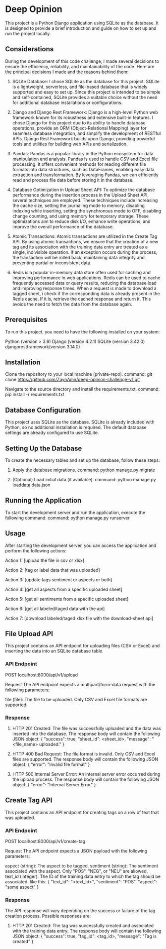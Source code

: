 # Deep Opinion

This project is a Python Django application using SQLite as the database. It is designed to provide a brief introduction and guide on how to set up and run the project locally.

## Considerations

During the development of this code challenge, I made several decisions to ensure the efficiency, reliability, and maintainability of the code. Here are the principal decisions I made and the reasons behind them:

1. SQLite Database: I chose SQLite as the database for this project. SQLite is a lightweight, serverless, and file-based database that is widely supported and easy to set up. Since this project is intended to be simple and self-contained, SQLite provides a suitable choice without the need for additional database installations or configurations.

2. Django and Django Rest Framework: Django is a high-level Python web framework known for its robustness and extensive built-in features. I chose Django for this project due to its ability to handle database operations, provide an ORM (Object-Relational Mapping) layer for seamless database integration, and simplify the development of RESTful APIs. Django Rest Framework builds upon Django, providing powerful tools and utilities for building web APIs and serialization.

3. Pandas: Pandas is a popular library in the Python ecosystem for data manipulation and analysis. Pandas is used to handle CSV and Excel file processing. It offers convenient methods for reading different file formats into data structures, such as DataFrames, enabling easy data extraction and transformation. By leveraging Pandas, we can efficiently read and process file data before storing it in the database.

4. Database Optimization in Upload Sheet API: To optimize the database performance during the insertion process in the Upload Sheet API, several techniques are employed. These techniques include increasing the cache size, setting the journaling mode to memory, disabling indexing while inserting, setting the synchronous mode to OFF, disabling change counting, and using memory for temporary storage. These optimizations aim to reduce disk I/O, enhance write operations, and improve the overall performance of the database.

5. Atomic Transactions: Atomic transactions are utilized in the Create Tag API. By using atomic transactions, we ensure that the creation of a new tag and its association with the training data entry are treated as a single, indivisible operation. If an exception occurs during the process, the transaction will be rolled back, maintaining data integrity and preventing partial or inconsistent data.

6. Redis is a popular in-memory data store often used for caching and improving performance in web applications. Redis can be used to cache frequently accessed data or query results, reducing the database load and improving response times. When a request is made to download a tagged sheet, i check if the corresponding data is already present in the Redis cache. If it is, retrieve the cached response and return it. This avoids the need to fetch the data from the database again.

## Prerequisites

To run this project, you need to have the following installed on your system:

Python (version > 3.9)
Django (version 4.2.1)
SQLite (version 3.42.0)
djangorestframework(version 3.14.0)

## Installation

Clone the repository to your local machine (private-repo).
command:
git clone https://github.com/ZaynAmir/deep-opinion-challenge-v1.git

Navigate to the source directory and install the requirements.txt.
command:
pip install -r requirements.txt

## Database Configuration

This project uses SQLite as the database. SQLite is already included with Python, so no additional installation is required. The default database settings are already configured to use SQLite.

## Setting Up the Database

To create the necessary tables and set up the database, follow these steps:

1. Apply the database migrations.
   command:
   python manage.py migrate

2. (Optional) Load initial data (if available).
   command:
   python manage.py loaddata data.json

## Running the Application

To start the development server and run the application, execute the following command:
command:
python manage.py runserver

## Usage

After starting the development server, you can access the application and perform the following actions:

Action 1: [upload the file in csv or xlsx]

Action 2: [tag or label data that was uploaded]

Action 3: [update tags sentiment or aspects or both]

Action 4: [get all aspects from a specific uploaded sheet]

Action 5: [get all sentiments from a specific uploaded sheet]

Action 6: [get all labeled/taged data with the api]

Action 7: [download labeled/taged xlsx file with the download-sheet api]

## File Upload API

This project contains an API endpoint for uploading files (CSV or Excel) and inserting the data into an SQLite database table.

### API Endpoint

POST localhost:8000/api/v1/upload

Request
The API endpoint expects a multipart/form-data request with the following parameters:

file (file): The file to be uploaded. Only CSV and Excel file formats are supported.

### Response

1. HTTP 201 Created: The file was successfully uploaded and the data was inserted into the database. The response body will contain the following JSON object:
   {
   "success": true,
   "sheet_id": <sheet_id>,
   "message": "<file_name> uploaded."
   }

2. HTTP 400 Bad Request: The file format is invalid. Only CSV and Excel files are supported. The response body will contain the following JSON object:
   {
   "error": "Invalid file format"
   }

3. HTTP 500 Internal Server Error: An internal server error occurred during the upload process. The response body will contain the following JSON object:
   {
   "error": "Internal Server Error"
   }

## Create Tag API

This project contains an API endpoint for creating tags on a row of text that was uploaded.

### API Endpoint

POST localhost:8000/api/v1/create-tag

Request
The API endpoint expects a JSON payload with the following parameters:

aspect (string): The aspect to be tagged.
sentiment (string): The sentiment associated with the aspect. Only "POS", "NEG", or "NEU" are allowed.
text_id (integer): The ID of the training data entry to which the tag should be associated.
like this:
{
"text_id": "<text_id>",
"sentiment": "POS",
"aspect": "some aspect"
}

### Response

The API response will vary depending on the success or failure of the tag creation process. Possible responses are:

1. HTTP 201 Created: The tag was successfully created and associated with the training data entry. The response body will contain the following JSON object:
   {
   "success": true,
   "tag_id": <tag_id>,
   "message": "Tag is created"
   }
